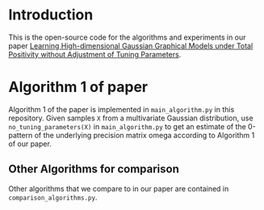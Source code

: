 # Introduction

This is the open-source code for the algorithms and experiments in our paper [Learning High-dimensional Gaussian Graphical Models under Total Positivity without Adjustment of Tuning Parameters](https://arxiv.org/abs/1906.05159).

# Algorithm 1 of paper

Algorithm 1 of the paper is implemented in `main_algorithm.py` in this repository. Given samples `X` from a multivariate Gaussian distribution, use `no_tuning_parameters(X)` in `main_algorithm.py` to get an estimate of the 0-pattern of the underlying precision matrix omega according to Algorithm 1 of our paper.

## Other Algorithms for comparison

Other algorithms that we compare to in our paper are contained in `comparison_algorithms.py`. 


